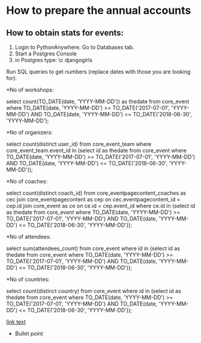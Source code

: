 # How to prepare the annual accounts

## How to obtain stats for events:

1. Login to PythonAnywhere. Go to Databases tab.
2. Start a Postgres Console
3. in Postgres type: 
\c djangogirls

Run SQL queries to get numbers (replace dates with those you are looking for):

*No of workshops:

select count(TO_DATE(date, 'YYYY-MM-DD')) as thedate from core_event where TO_DATE(date, 'YYYY-MM-DD') >= TO_DATE('2017-07-01', 'YYYY-MM-DD') AND TO_DATE(date, 'YYYY-MM-DD') <= TO_DATE('2018-06-30', 'YYYY-MM-DD');

*No of organizers:

select count(distinct user_id) from core_event_team where core_event_team.event_id in (select id as thedate from core_event where TO_DATE(date, 'YYYY-MM-DD') >= TO_DATE('2017-07-01', 'YYYY-MM-DD') AND TO_DATE(date, 'YYYY-MM-DD') <= TO_DATE('2018-06-30', 'YYYY-MM-DD'));

*No of coaches: 

select count(distinct coach_id) from core_eventpagecontent_coaches as cec join core_eventpagecontent as cep on cec.eventpagecontent_id = cep.id join core_event as ce on ce.id = cep.event_id where ce.id in (select id as thedate from core_event where TO_DATE(date, 'YYYY-MM-DD') >= TO_DATE('2017-07-01', 'YYYY-MM-DD') AND TO_DATE(date, 'YYYY-MM-DD') <= TO_DATE('2018-06-30', 'YYYY-MM-DD'));

*No of attendees:

select sum(attendees_count) from core_event where id in (select id as thedate from core_event where TO_DATE(date, 'YYYY-MM-DD') >= TO_DATE('2017-07-01', 'YYYY-MM-DD') AND TO_DATE(date, 'YYYY-MM-DD') <= TO_DATE('2018-06-30', 'YYYY-MM-DD'));

*No of countries: 

select count(distinct country) from core_event where id in (select id as thedate from core_event where TO_DATE(date, 'YYYY-MM-DD') >= TO_DATE('2017-07-01', 'YYYY-MM-DD') AND TO_DATE(date, 'YYYY-MM-DD') <= TO_DATE('2018-06-30', 'YYYY-MM-DD'));

[link text](url)

* Bullet point
